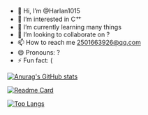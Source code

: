 - 👋 Hi, I’m @Harlan1015
- 👀 I’m interested in C艹
- 🌱 I’m currently learning many things
- 💞️ I’m looking to collaborate on ?
- 📫 How to reach me 2501663926@qq.com
- 😄 Pronouns: ?
- ⚡ Fun fact: (

[![Anurag's GitHub stats](https://github-readme-stats.vercel.app/api?username=Harlan1015&show_icons=true&theme=radical)](https://github.com/anuraghazra/github-readme-stats)

[![Readme Card](https://github-readme-stats.vercel.app/api/pin/?username=Harlan1015&repo=Harlan1015.github.io)](https://github.com/anuraghazra/github-readme-stats)

[![Top Langs](https://github-readme-stats.vercel.app/api/top-langs/?username=anuraghazra)](https://github.com/anuraghazra/github-readme-stats)

<!---
Harlan1015/Harlan1015 is a ✨ special ✨ repository because its `README.md` (this file) appears on your GitHub profile.
You can click the Preview link to take a look at your changes.
--->
